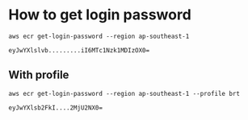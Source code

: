 # How to get login password

```
aws ecr get-login-password --region ap-southeast-1
```
```
eyJwYXlslvb.........iI6MTc1Nzk1MDIzOX0=
```

## With profile
```
aws ecr get-login-password --region ap-southeast-1 --profile brt
```
```
eyJwYXlsb2FkI....2MjU2NX0=
```
